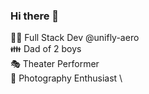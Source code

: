 ### Hi there 👋

👨‍💻 Full Stack Dev @unifly-aero \
👪 Dad of 2 boys \
🎭 Theater Performer \
📸 Photography Enthusiast \
